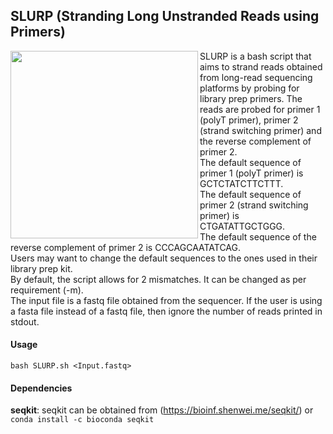 ## SLURP (Stranding Long Unstranded Reads using Primers)

<img align="left" width="300" src="https://user-images.githubusercontent.com/66103719/196799429-bf50379c-4750-4465-926e-b121eed35e81.png">
SLURP is a bash script that aims to strand reads obtained from long-read sequencing platforms by probing for library prep primers. The reads are probed for primer 1 (polyT primer), primer 2 (strand switching primer) and the reverse complement of primer 2.<br/>The default sequence of primer 1 (polyT primer) is GCTCTATCTTCTTT. <br/>The default sequence of primer 2 (strand switching primer) is CTGATATTGCTGGG.<br/>The default sequence of the reverse complement of primer 2 is CCCAGCAATATCAG.<br/>Users may want to change the default sequences to the ones used in their library prep kit.<br/>By default, the script allows for 2 mismatches. It can be changed as per requirement (-m).<br/>The input file is a fastq file obtained from the sequencer. If the user is using a fasta file instead of a fastq file, then ignore the number of reads printed in stdout.
<br/>

#### Usage
```bash SLURP.sh <Input.fastq>```
<br/>

#### Dependencies
**seqkit**: seqkit can be obtained from (https://bioinf.shenwei.me/seqkit/) or ```conda install -c bioconda seqkit```
